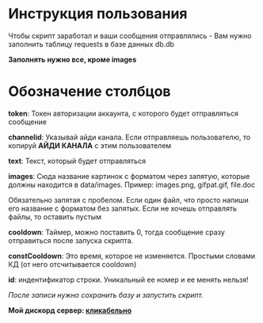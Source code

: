 # Инструкция пользования
Чтобы скрипт заработал и ваши сообщения отправлялись - Вам нужно заполнить таблицу requests в базе данных db.db

**Заполнять нужно все, кроме images**


# Обозначение столбцов
**token**: Токен авторизации аккаунта, с которого будет отправляться сообщение 

**channelid**: Указывай айди канала. Если отправляешь пользователю, то копируй **АЙДИ КАНАЛА** с этим пользователем

**text**: Текст, который будет отправляться

**images**: Сюда название картинок с форматом через запятую, которые должны находится в data/images. Пример: images.png, gifpat.gif, file.doc 

Обязательно запятая с пробелом. Если один файл, что просто напиши его название с форматом без запятых. Если не хочешь отправлять файлы, то оставить пустым

**cooldown**: Таймер, можно поставить 0, тогда сообщение сразу отправиться после запуска скрипта.

**constCooldown**: Это время, которое не изменяется. Простыми словами КД (от него отсчитывается cooldown)

**id**: индентификатор строки. Уникальный ее номер и ее менять нельзя!





*После записи нужно сохранить базу и запустить скрипт.*

**Мой дискорд сервер: [кликабельно](https://discord.gg/NCxYg7skc5)**




